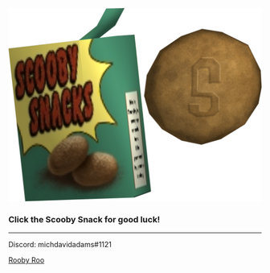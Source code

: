 [![Scooby Snacks](/assets/scoobysnacks.png)](https://www.youtube.com/watch?v=dQw4w9WgXcQ)

### Click the Scooby Snack for good luck!

---

Discord: michdavidadams#1121

[Rooby Roo](https://michdavidadams.com)